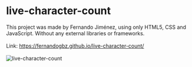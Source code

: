# live-character-count
This project was made by Fernando Jiménez, using only HTML5, CSS and JavaScript. Without any external libraries or frameworks.
<br>
<br>
Link: https://fernandogbz.github.io/live-character-count/
<br>
<br>
![live-character-count](https://user-images.githubusercontent.com/112293116/228238725-67381278-4b65-44fb-87a5-ed671ba6d3d8.png)
